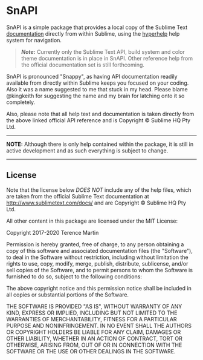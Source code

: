SnAPI
=====

SnAPI is a simple package that provides a local copy of the Sublime Text
[documentation](http://www.sublimetext.com/docs/) directly
from within Sublime, using the [hyperhelp](https://github.com/STealthy-and-haSTy/hyperhelpcore)
help system for navigation.

 > ***Note:*** Currently only the Sublime Text API, build system  and color
 > theme documentation is in place in SnAPI. Other reference help from the
 > official documentation set is still forthcoming.

SnAPI is pronounced "Snappy", as having API documentation readily available from
directly within Sublime keeps you focused on your coding. Also it was a name
suggested to me that stuck in my head. Please blame @kingkeith for suggesting
the name and my brain for latching onto it so completely.

Also, please note that all help text and documentation is taken directly from
the above linked official API reference and is Copyright © Sublime HQ Pty Ltd.

-------------------------------------------------------------------------------


**NOTE:** Although there is only help contained within the package, it is still
in active development and as such everything is subject to change.


-------------------------------------------------------------------------------


## License ##

Note that the license below *DOES NOT* include any of the help files, which are
taken from the official Sublime Text documentation at
http://www.sublimetext.com/docs/ and are Copyright © Sublime HQ Pty Ltd.

All other content in this package are licensed under the MIT License:

Copyright 2017-2020 Terence Martin

Permission is hereby granted, free of charge, to any person obtaining a copy of
this software and associated documentation files (the "Software"), to deal in
the Software without restriction, including without limitation the rights to
use, copy, modify, merge, publish, distribute, sublicense, and/or sell copies
of the Software, and to permit persons to whom the Software is furnished to do
so, subject to the following conditions:

The above copyright notice and this permission notice shall be included in all
copies or substantial portions of the Software.

THE SOFTWARE IS PROVIDED "AS IS", WITHOUT WARRANTY OF ANY KIND, EXPRESS OR
IMPLIED, INCLUDING BUT NOT LIMITED TO THE WARRANTIES OF MERCHANTABILITY,
FITNESS FOR A PARTICULAR PURPOSE AND NONINFRINGEMENT. IN NO EVENT SHALL THE
AUTHORS OR COPYRIGHT HOLDERS BE LIABLE FOR ANY CLAIM, DAMAGES OR OTHER
LIABILITY, WHETHER IN AN ACTION OF CONTRACT, TORT OR OTHERWISE, ARISING FROM,
OUT OF OR IN CONNECTION WITH THE SOFTWARE OR THE USE OR OTHER DEALINGS IN THE
SOFTWARE.

